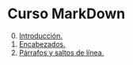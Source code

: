 # Curso MarkDown
 
0. [Introducción.](./00-Introduccion/readme.md)
1. [Encabezados.](./01-Encabezados/readme.md)
2. [Párrafos y saltos de línea.](./02-Parrafos-y-saltos-de-linea/readme.md)